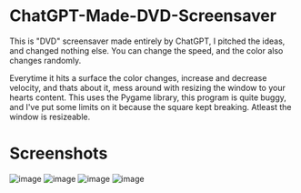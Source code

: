 # ChatGPT-Made-DVD-Screensaver
This is "DVD" screensaver made entirely by ChatGPT, I pitched the ideas, and changed nothing else. You can change the speed, and the color also changes randomly.

Everytime it hits a surface the color changes, increase and decrease velocity, and thats about it, mess around with resizing the window to your hearts content.
This uses the Pygame library, this program is quite buggy, and I've put some limits on it because the square kept breaking. Atleast the window is resizeable.

# Screenshots
![image](https://user-images.githubusercontent.com/82465431/209452697-1e51caa9-375d-4853-81e6-dad5d3485905.png)
![image](https://user-images.githubusercontent.com/82465431/209452704-5cf2ae02-b1e0-4251-b0d0-2478497d9b54.png)
![image](https://user-images.githubusercontent.com/82465431/209452713-6fb7b1d6-af0e-447f-8941-f3de47980cdf.png)
![image](https://user-images.githubusercontent.com/82465431/209452714-3c080385-b64e-427a-bdd4-f6d2b5310594.png)
